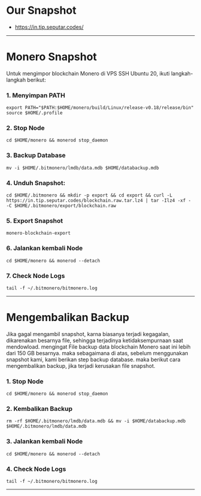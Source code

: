 # Our Snapshot
- https://in.tip.seputar.codes/

_______________________________

# Monero Snapshot
Untuk mengimpor blockchain Monero di VPS SSH Ubuntu 20, ikuti langkah-langkah berikut:
### 1. Menyimpan PATH
```
export PATH="$PATH:$HOME/monero/build/Linux/release-v0.18/release/bin"
source $HOME/.profile
```
### 2. Stop Node
```
cd $HOME/monero && monerod stop_daemon
```

### 3. Backup Database
```
mv -i $HOME/.bitmonero/lmdb/data.mdb $HOME/databackup.mdb
```

### 4. Unduh Snapshot:
```
cd $HOME/.bitmonero && mkdir -p export && cd export && curl -L https://in.tip.seputar.codes/blockchain.raw.tar.lz4 | tar -Ilz4 -xf - -C $HOME/.bitmonero/export/blockchain.raw
```

### 5. Export Snapshot
```
monero-blockchain-export
```

### 6. Jalankan kembali Node
```
cd $HOME/monero && monerod --detach
```

### 7. Check Node Logs
```
tail -f ~/.bitmonero/bitmonero.log
```
_______________________________

# Mengembalikan Backup
Jika gagal mengambil snapshot, karna biasanya terjadi kegagalan, dikarenakan besarnya file, sehingga terjadinya ketidaksempurnaan saat mendowload. mengingat File backup data blockchain Monero saat ini lebih dari 150 GB besarnya. maka sebagaimana di atas, sebelum menggunakan snapshot kami, kami berikan step backup database. maka berikut cara mengembalikan backup, jika terjadi kerusakan file snapshot.

### 1. Stop Node
```
cd $HOME/monero && monerod stop_daemon
```
### 2. Kembalikan Backup
```
rm -rf $HOME/.bitmonero/lmdb/data.mdb && mv -i $HOME/databackup.mdb $HOME/.bitmonero/lmdb/data.mdb
```
### 3. Jalankan kembali Node
```
cd $HOME/monero && monerod --detach
```

### 4. Check Node Logs
```
tail -f ~/.bitmonero/bitmonero.log
```
_______________________________

